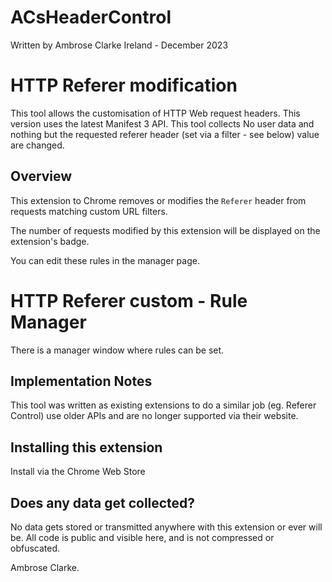 # ACsHeaderControl

Written by Ambrose Clarke
Ireland - December 2023

# HTTP Referer modification
This tool allows the customisation of HTTP Web request headers.
This version uses the latest Manifest 3 API. 
This tool collects No user data and nothing but the requested referer header (set via a filter - see below) value are changed.

## Overview

This extension to Chrome removes or modifies the `Referer` header from requests matching custom URL filters.

The number of requests modified by this extension will be displayed on the extension's badge.

You can edit these rules in the manager page.

# HTTP Referer custom - Rule Manager

There is a manager window where rules can be set.

## Implementation Notes

This tool was written as existing extensions to do a similar job (eg. Referer Control) use older APIs and are no longer supported via their website. 

## Installing this extension

Install via the Chrome Web Store

## Does any data get collected?
No data gets stored or transmitted anywhere with this extension or ever will be. 
All code is public and visible here, and is not compressed or obfuscated.

Ambrose Clarke.
